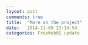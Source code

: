 ```yaml
---
layout: post
comments: true
title:  "More on the project"
date:   2014-11-09 23:14:54
categories: FreeWebOS update
---
```


